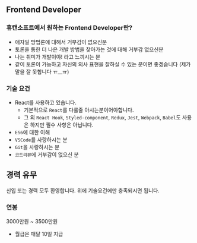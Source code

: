 ## Frontend Developer

### 휴캔소프트에서 원하는 Frontend Developer란?

- 애자일 방법론에 대해서 거부감이 없으신분
- 토론을 통한 더 나은 개발 방법을 찾아가는 것에 대해 거부감 없으신분
- 나는 취미가 개발이야! 라고 느끼시는 분
- 같이 토론이 가능하고 자신의 의사 표현을 잘하실 수 있는 분이면 좋겠습니다 (제가 말을 잘 못합니다 ㅠ\_\_ㅠ)

### 기술 요건

- React를 사용하고 있습니다.
  - 기본적으로 `React`를 다룰줄 아시는분이어야합니다.
  - 그 외 `React Hook`, `Styled-component`, `Redux`, `Jest`, `Webpack`, `Babel`도 사용은 하지만 필수 사항은 아닙니다.
- `ES6`에 대한 이해
- `VSCode`를 사랑하시는 분
- `Git`을 사랑하시는 분
- `코드리뷰`에 거부감이 없으신 분

## 경력 유무

신입 또는 경력 모두 환영합니다. 위에 기술요건에만 충족되시면 됩니다.

### 연봉

3000만원 ~ 3500만원

- 월급은 매달 10일 지급

